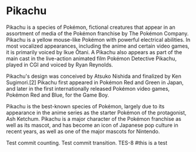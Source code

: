 # Pikachu
Pikachu is a species of Pokémon, fictional creatures that appear in an assortment of media of the Pokémon franchise by The Pokémon Company. Pikachu is a yellow mouse-like Pokémon with powerful electrical abilities. In most vocalized appearances, including the anime and certain video games, it is primarily voiced by Ikue Ōtani. A Pikachu also appears as part of the main cast in the live-action animated film Pokémon Detective Pikachu, played in CGI and voiced by Ryan Reynolds.

Pikachu's design was conceived by Atsuko Nishida and finalized by Ken Sugimori.[2] Pikachu first appeared in Pokémon Red and Green in Japan, and later in the first internationally released Pokémon video games, Pokémon Red and Blue, for the Game Boy.

Pikachu is the best-known species of Pokémon, largely due to its appearance in the anime series as the starter Pokémon of the protagonist, Ash Ketchum. Pikachu is a major character of the Pokémon franchise as well as its mascot, and has become an icon of Japanese pop culture in recent years, as well as one of the major mascots for Nintendo. 


Test commit counting.
Test commit transition.
TES-8 #this is a test
